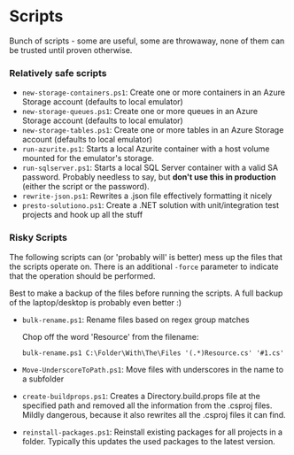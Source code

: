 # Scripts

Bunch of scripts - some are useful, some are throwaway, none of them can be trusted until proven otherwise.

### Relatively safe scripts

- `new-storage-containers.ps1`: Create one or more containers in an Azure Storage account (defaults to local emulator)
- `new-storage-queues.ps1`: Create one or more queues in an Azure Storage account (defaults to local emulator)
- `new-storage-tables.ps1`: Create one or more tables in an Azure Storage account (defaults to local emulator)
- `run-azurite.ps1`: Starts a local Azurite container with a host volume mounted for the emulator's storage.
- `run-sqlserver.ps1`: Starts a local SQL Server container with a valid SA password. Probably needless to say, but **don't use this in production** (either the script or the password).
- `rewrite-json.ps1`: Rewrites a .json file effectively formatting it nicely
- `presto-solutiono.ps1`: Create a .NET solution with unit/integration test projects and hook up all the stuff

### Risky Scripts

The following scripts can (or 'probably will' is better) mess up the files that the scripts operate on. There is an additional `-force` parameter to indicate that the operation should be performed.

Best to make a backup of the files before running the scripts. A full backup of the laptop/desktop is probably even better :)

- `bulk-rename.ps1`: Rename files based on regex group matches

  Chop off the word 'Resource' from the filename:

  `bulk-rename.ps1 C:\Folder\With\The\Files '(.*)Resource.cs' '#1.cs'`

- `Move-UnderscoreToPath.ps1`: Move files with underscores in the name to a subfolder
- `create-buildprops.ps1`: Creates a Directory.build.props file at the specified path and removed all the information from the .csproj files. Mildly dangerous, because it also rewrites all the .csproj files it can find.
- `reinstall-packages.ps1`: Reinstall existing packages for all projects in a folder. Typically this updates the used packages to the latest version.
